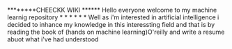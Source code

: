 ********CHEECKK WIKI ******
Hello everyone welcome to my machine learnig repository 
*
*
*
*
*
*
Well as i'm interested in artificial intelligence i decided to inhance my knowledge in this interessting field and that is by reading the book of (hands on machine learning)O'reilly and write a resume abuot what i've had understood 
